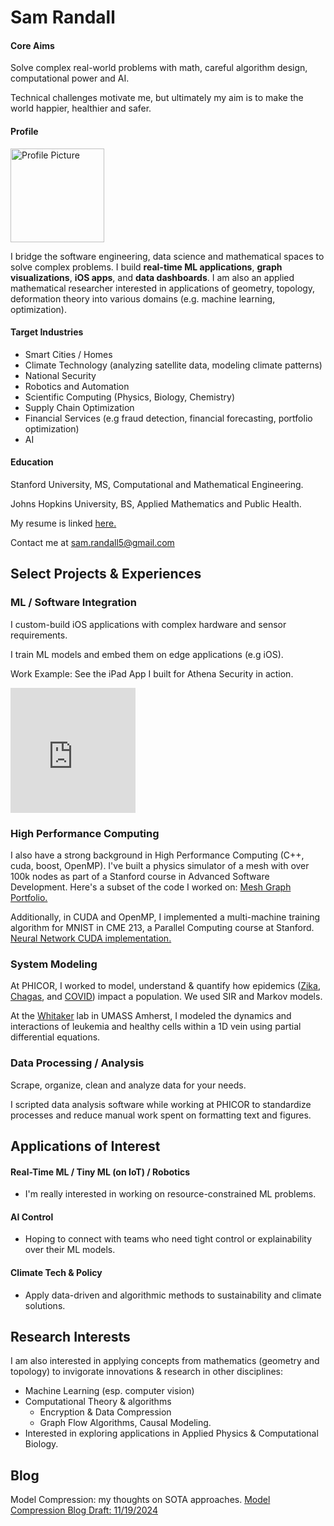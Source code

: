 # Sam Randall

#### Core Aims
Solve complex real-world problems with math, careful algorithm design, computational power and AI.

Technical challenges motivate me, but ultimately my aim is to make the world happier, healthier and safer.

#### Profile
<img src="https://sam-randall.github.io/samrandall.github.io/docs/assets/sam_profile_pic.jpg" alt="Profile Picture" width="150"/>

I bridge the software engineering, data science and mathematical spaces to solve complex problems. I build **real-time ML applications**, **graph visualizations**, **iOS apps**, and **data dashboards**. I am also an applied mathematical researcher interested in applications of geometry, topology, deformation theory into various domains (e.g. machine learning, optimization).


#### Target Industries
- Smart Cities / Homes
- Climate Technology (analyzing satellite data, modeling climate patterns)
- National Security
- Robotics and Automation
- Scientific Computing (Physics, Biology, Chemistry)
- Supply Chain Optimization
- Financial Services (e.g fraud detection, financial forecasting, portfolio optimization)
- AI

#### Education

Stanford University, MS, Computational and Mathematical Engineering.

Johns Hopkins University, BS, Applied Mathematics and Public Health. 

My resume is linked <a href="https://sam-randall.github.io/samrandall.github.io/resume/Samuel_Randall_ML_Engineering_January2025.pdf" target="_blank">here.</a>

Contact me at <a href="mailto:sam.randall5@gmail.com">sam.randall5\@gmail.com</a>

## Select Projects & Experiences

### ML / Software Integration

I custom-build iOS applications with complex hardware and sensor requirements. 

I train ML models and embed them on edge applications (e.g iOS). 

Work Example: See the iPad App I built for Athena Security in action.

<iframe width="200" height="200" src="https://www.youtube.com/embed/r2YbpxIprDI?si=dPpDVelfzMbE1FIW" title="YouTube video player" frameborder="0" allow="accelerometer; autoplay; clipboard-write; encrypted-media; gyroscope; picture-in-picture; web-share" referrerpolicy="strict-origin-when-cross-origin" allowfullscreen></iframe>


### High Performance Computing
I also have a strong background in High Performance Computing (C++, cuda, boost, OpenMP). I've built a physics simulator of a mesh with over 100k nodes as part of a Stanford course in Advanced Software Development. Here's a subset of the code I worked on: <a href="https://github.com/sam-randall/portfolio/blob/main/mesh_graph/Graph.hpp" target="_blank"> Mesh Graph Portfolio.</a>

Additionally, in CUDA and OpenMP, I implemented a multi-machine training algorithm for MNIST in CME 213, a Parallel Computing course at Stanford.
<a href="https://github.com/sam-randall/portfolio/blob/main/neural_network_gpu/neural_network.cpp" target="_blank"> Neural Network CUDA implementation.</a>

### System Modeling
At PHICOR, I worked to model, understand & quantify how epidemics (<a href="https://pubmed.ncbi.nlm.nih.gov/30544164/" target="_blank">Zika</a>,
    <a href="https://pubmed.ncbi.nlm.nih.gov/31104883/" target="_blank">Chagas</a>, and
    <a href="https://www.sciencedirect.com/science/article/pii/S0749379721000210" target = "blank_">COVID</a>) impact a population. We used SIR and Markov models.

At the <a href="https://www.umass.edu/natural-sciences/about/directory/nathaniel-whitaker" target="_blank"> Whitaker</a> lab in UMASS Amherst, I modeled the dynamics and interactions of leukemia and healthy cells within a 1D vein using partial differential equations.

### Data Processing / Analysis
Scrape, organize, clean and analyze data for your needs.

I scripted data analysis software while working at PHICOR to standardize processes and reduce manual work spent on formatting text and figures. 


## Applications of Interest

#### Real-Time ML / Tiny ML (on IoT) / Robotics
- I'm really interested in working on resource-constrained ML problems. 

#### AI Control
- Hoping to connect with teams who need tight control or explainability over their ML models.

#### Climate Tech & Policy
- Apply data-driven and algorithmic methods to sustainability and climate solutions.

## Research Interests
I am also interested in applying concepts from mathematics (geometry and topology) to invigorate innovations & research in other disciplines:
- Machine Learning (esp. computer vision)
- Computational Theory & algorithms
    - Encryption & Data Compression
    - Graph Flow Algorithms, Causal Modeling.
- Interested in exploring applications in Applied Physics & Computational Biology. 

## Blog

Model Compression: my thoughts on SOTA approaches.
<a href="https://sam-randall.github.io/samrandall.github.io/2024/11/19/Model-Compression.html" target="_blank">Model Compression Blog Draft: 11/19/2024</a>



